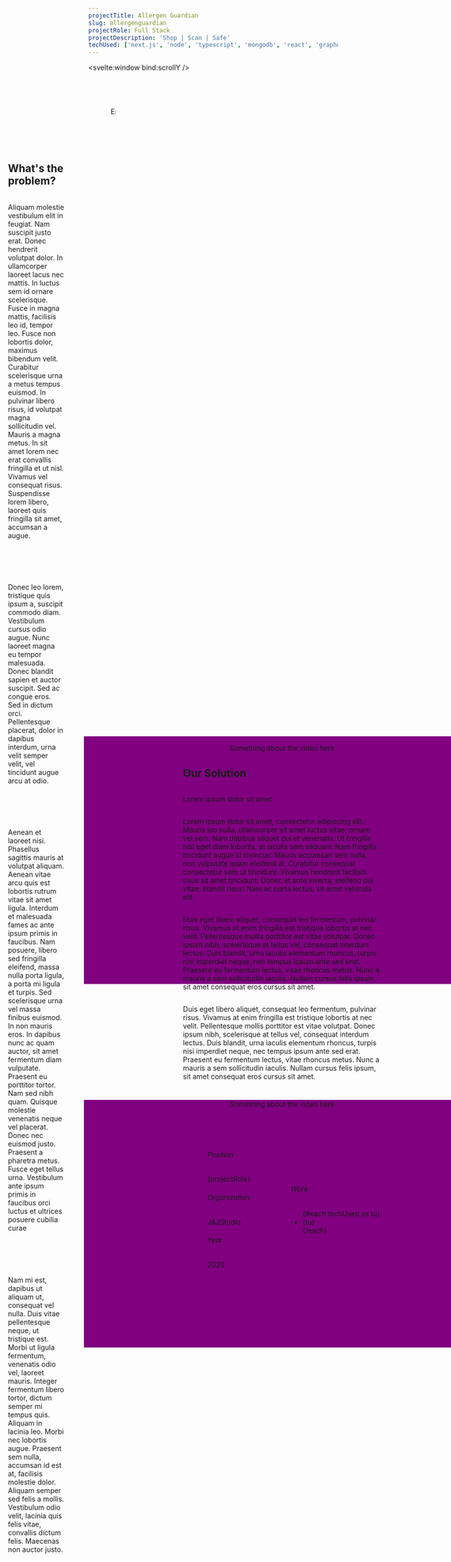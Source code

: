```yaml
---
projectTitle: Allergen Guardian
slug: allergenguardian
projectRole: Full Stack
projectDescription: 'Shop | Scan | Safe'
techUsed: ['next.js', 'node', 'typescript', 'mongodb', 'react', 'graphql', 'redis', 'fastify']
---
```


<script>
	import {fly, fade} from 'svelte/transition'
  import {onMount} from 'svelte'
  import test from '$images/beforeDawnTempLogo.svg'
  let scrollY;
	let ani = false;
  let exampleAnimate = false;
  let deploymentAnimate = false;
  let responsibilityAnimate = false;
	$: if (scrollY > 350) {
  console.log("running...")
		exampleAnimate = true
    }
    $: if (scrollY > 620) {
    deploymentAnimate = true
    }
    $: if (scrollY > 1100) {
    responsibilityAnimate = true
    }
    $: if(scrollY === 0) {
    exampleAnimate = false
    deploymentAnimate = false
    responsibilityAnimate = false
    }
    onMount(() => {
  ani = true
  })
</script>

<style>
article {
  margin: 0 45px;
}
.container {
margin-bottom: 65px;
}
h1 {
background: linear-gradient(271deg,var(--hotpink) 30%, 50%,var(--aqua) 70%,#a162e8 94%);
background-clip: border-box;
-webkit-background-clip: text;
-webkit-text-fill-color: transparent;
opacity: 0;
}

.display {
animation: 1.2s ease dispalyAnimation;
opacity: 1;
}

@keyframes dispalyAnimation {
0% {
 opacity: 0;
 margin-left: 200px;
 transform: skewX(35deg);
}
100% {
 opacity: 1;
 margin-left: 0px;
 transform: skewX(0deg);
}
}

.headingText {
  max-width: -moz-fit-content;
  max-width: fit-content;
  padding-right: 5px;
  overflow: hidden;
  border-right: .15em solid var(--aqua);
  white-space: nowrap;
  animation:
    typing 6.5s steps(80, end),
    blink-caret .75s step-end infinite;
}
@keyframes typing {
  from { width: 0 }
  to { width: 100% }
}
@keyframes blink-caret {
  from, to { border-color: transparent }
  50% { border-color: var(--aqua); }
}

.imgContainer {
display: flex;
width: 100%;
align-items: center;
justify-content: center;
gap: 40px;
margin-bottom: 25px;
}
.img1 {
  max-height: 300px;
  max-width:600px;
}
.img2 {
  height: 300px;
  width: 600px;
  max-height: 300px;
  max-width:600px;
  background: hotpink;
  border-radius: 12px;
}
.explanationContainer {
display: flex;
flex-direction: column;
align-items: flex-start;
width: 50%;
margin: 0 auto;
}
.explanationContainer h3 {
opacity: 0;
}
.explanationContainer h2 {
text-align: left;
}
.slideInLeft {
  animation: 1.2s ease slideInLeft;
  opacity: 1 !important;
}

.slideInRight {
  animation: 1.2s ease slideInRight;
  opacity: 1 !important;
}

@keyframes slideInLeft {
  0% {
   opacity: 0;
   margin-left: 200px;
  }
  100% {
  opacity: 1;
  margin-left: 0px;
  }
}

@keyframes slideInRight {
  0% {
   opacity: 0;
   margin-left: -200px;
  }
  100% {
  opacity: 1;
  margin-left: 0px;
  }
}
.fakeVideo {
height: 600px;
width: 800px;
max-height: 500px;
max-width: 800px;
background: purple;
margin: 25px auto 0 auto;
}
.fakeCaption p {
margin: 15px auto 0 auto;
text-align: center;
font-family: var(--slantText);
}
.projectInfoContaner {
display: grid;
grid-template-columns: minmax(0, 1fr) minmax(0, 1fr);
width: 50%;
margin: 65px auto 0 auto;
place-items: center;
grid-column-gap: 30px;
}
.projectInfoContaner h6 {
color: var(--lightGray);
border-bottom: 1px solid var(--hotpink);
width: -moz-fit-content;
width: fit-content;
}
</style>

<svelte:window bind:scrollY />

<article>
<div class="container">
<h1 class:display={ani}>{projectTitle}</h1>

<p class="headingText">Engineer • Partner / UI / UX / Development • 2021</p>

</div>
<div class="card imgContainer">
<img class="img1" src={test} alt="testing" />
<div class="img2"/>
</div>

<div class="explanationContainer">
<h2>What's the problem?</h2>
<p>Aliquam molestie vestibulum elit in feugiat. Nam suscipit justo erat. Donec hendrerit volutpat dolor. In ullamcorper laoreet lacus nec mattis. In luctus sem id ornare scelerisque. Fusce in magna mattis, facilisis leo id, tempor leo. Fusce non lobortis dolor, maximus bibendum velit. Curabitur scelerisque urna a metus tempus euismod. In pulvinar libero risus, id volutpat magna sollicitudin vel. Mauris a magna metus. In sit amet lorem nec erat convallis fringilla et ut nisl. Vivamus vel consequat risus. Suspendisse lorem libero, laoreet quis fringilla sit amet, accumsan a augue.</p>

<h3 class:slideInLeft={exampleAnimate}>Example</h3>
<p>Donec leo lorem, tristique quis ipsum a, suscipit commodo diam. Vestibulum cursus odio augue. Nunc laoreet magna eu tempor malesuada. Donec blandit sapien et auctor suscipit. Sed ac congue eros. Sed in dictum orci. Pellentesque placerat, dolor in dapibus interdum, urna velit semper velit, vel tincidunt augue arcu at odio.</p>

<h3 class:slideInRight={deploymentAnimate}>Deployment</h3>
<p>Aenean et laoreet nisi. Phasellus sagittis mauris at volutpat aliquam. Aenean vitae arcu quis est lobortis rutrum vitae sit amet ligula. Interdum et malesuada fames ac ante ipsum primis in faucibus. Nam posuere, libero sed fringilla eleifend, massa nulla porta ligula, a porta mi ligula et turpis. Sed scelerisque urna vel massa finibus euismod. In non mauris eros. In dapibus nunc ac quam auctor, sit amet fermentum diam vulputate. Praesent eu porttitor tortor. Nam sed nibh quam. Quisque molestie venenatis neque vel placerat. Donec nec euismod justo. Praesent a pharetra metus. Fusce eget tellus urna. Vestibulum ante ipsum primis in faucibus orci luctus et ultrices posuere cubilia curae</p>

<h3 class:slideInLeft={responsibilityAnimate}>Responsibility</h3>
<p>Nam mi est, dapibus ut aliquam ut, consequat vel nulla. Duis vitae pellentesque neque, ut tristique est. Morbi ut ligula fermentum, venenatis odio vel, laoreet mauris. Integer fermentum libero tortor, dictum semper mi tempus quis. Aliquam in lacinia leo. Morbi nec lobortis augue. Praesent sem nulla, accumsan id est at, facilisis molestie dolor. Aliquam semper sed felis a mollis. Vestibulum odio velit, lacinia quis felis vitae, convallis dictum felis. Maecenas non auctor justo.</p>
</div>

<div class="fakeVideo"/>
<div class="fakeCaption"><p>Something about the video here</p></div>

<div class="explanationContainer">
<h2>Our Solution</h2>
<p>Lorem ipsum dolor sit amet. </p>
<p>Lorem ipsum dolor sit amet, consectetur adipiscing elit. Mauris leo nulla, ullamcorper sit amet luctus vitae, ornare vel sem. Nam dapibus aliquet dui et venenatis. Ut fringilla nisl eget diam lobortis, at iaculis sem aliquam. Nam fringilla tincidunt augue id rhoncus. Mauris accumsan sem nulla, non vulputate quam eleifend at. Curabitur consequat consectetur sem ut tincidunt. Vivamus hendrerit facilisis risus sit amet tincidunt. Donec et ante viverra, eleifend dui vitae, blandit risus. Nam ac porta lectus, sit amet vehicula elit. </p>
<p>Duis eget libero aliquet, consequat leo fermentum, pulvinar risus. Vivamus at enim fringilla est tristique lobortis at nec velit. Pellentesque mollis porttitor est vitae volutpat. Donec ipsum nibh, scelerisque at tellus vel, consequat interdum lectus. Duis blandit, urna iaculis elementum rhoncus, turpis nisi imperdiet neque, nec tempus ipsum ante sed erat. Praesent eu fermentum lectus, vitae rhoncus metus. Nunc a mauris a sem sollicitudin iaculis. Nullam cursus felis ipsum, sit amet consequat eros cursus sit amet. </p>
<p>Duis eget libero aliquet, consequat leo fermentum, pulvinar risus. Vivamus at enim fringilla est tristique lobortis at nec velit. Pellentesque mollis porttitor est vitae volutpat. Donec ipsum nibh, scelerisque at tellus vel, consequat interdum lectus. Duis blandit, urna iaculis elementum rhoncus, turpis nisi imperdiet neque, nec tempus ipsum ante sed erat. Praesent eu fermentum lectus, vitae rhoncus metus. Nunc a mauris a sem sollicitudin iaculis. Nullam cursus felis ipsum, sit amet consequat eros cursus sit amet. </p>
</div>

<div class="fakeVideo"/>
<div class="fakeCaption"><p>Something about the video here</p></div>

<div class="card projectInfoContaner">
<div>
<h6>Position</h6>
<p>{projectRole}</p>
<h6>Organization</h6>
<p>J&JStudio</p>
<h6>Year</h6>
<p>2020</p>
</div>
<div>
<h6>Work</h6>
<ul>
{#each techUsed as tu}
<li>{tu}</li>
{/each}
</ul>
</div>
</div>

</article>
